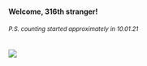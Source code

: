 #### Welcome, 316th stranger!

###### <sup>P.S. counting started approximately in 10.01.21</sup>

<img src="https://kraftwerk28.pp.ua/vcnt.png"></img>

